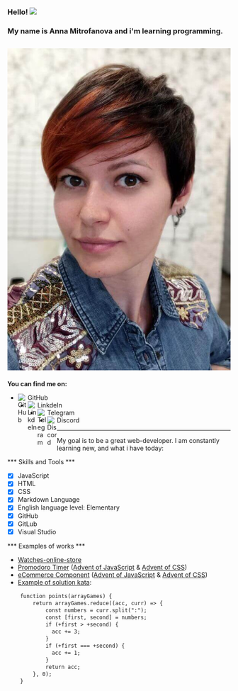 ### **Hello!** <img src="https://media.giphy.com/media/hvRJCLFzcasrR4ia7z/giphy.gif" width="25px">
### **My name is Anna Mitrofanova and i'm learning programming.**
![My photo](./photo%20profile.jpg)
----
**You can find me on:**

 - GitHub <a href="https://github.com/Chibik1307">  <img align="left"
   alt="GitHub" width="22px"
   src="https://cdn.jsdelivr.net/npm/simple-icons@v3/icons/github.svg"
   /> </a>
 - LinkdeIn </a> <a href="https://www.linkedin.com/in/anna-m-b19584227/">  <img
   align="left" alt="LinkdeIn" width="22px"
   src="https://cdn.jsdelivr.net/npm/simple-icons@v3/icons/linkedin.svg"
   /> </a>
 - Telegram <a href="https://t.me/Anich1307">  <img align="left"
   alt="Telegram" width="22px"
   src="https://cdn.jsdelivr.net/npm/simple-icons@v3/icons/telegram.svg"
   /> </a>
 - Discord <a href="https://discordapp.com/users/409028107039801354/">  <img align="left"
   alt="Discord" width="22px"
   src="https://cdn.jsdelivr.net/npm/simple-icons@v3/icons/discord.svg" /> </a>
   
***

My goal is to be a great web-developer. I am constantly learning new, and what i have today:

*** Skills and Tools ***
 - [X] JavaScript
 - [X] HTML
 - [X] CSS
 - [X] Markdown Language
 - [X] English language level: Elementary
 - [X] GitHub
 - [X] GitLub
 - [X] Visual Studio

*** Examples of works ***
 - [Watches-online-store](https://github.com/Chibik1307/Watches-online-store.git)
 - [Promodoro Timer](https://github.com/Chibik1307/promodoro-timer.git) ([Advent of JavaScript](https://www.adventofjs.com/?ck_subscriber_id=1525404031) & [Advent of CSS](https://www.adventofcss.com/?ck_subscriber_id=1525404031))
 - [eCommerce Component](https://github.com/Chibik1307/ecommerce-component.git) ([Advent of JavaScript](https://www.adventofjs.com/?ck_subscriber_id=1525404031) & [Advent of CSS](https://www.adventofcss.com/?ck_subscriber_id=1525404031))
 - [Example of solution kata](https://www.codewars.com/kata/5bb904724c47249b10000131):
```
	function points(arrayGames) {
	    return arrayGames.reduce((acc, curr) => { 
	        const numbers = curr.split(":");
	        const [first, second] = numbers;
	        if (+first > +second) {
	          acc += 3;
	        }
	        if (+first === +second) {
	          acc += 1;
	        }
	        return acc;
	    }, 0);
	}
```